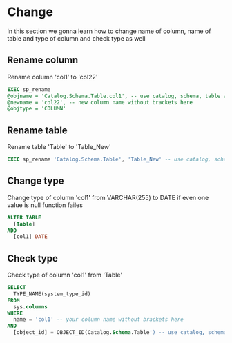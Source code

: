 # Change
In this section we gonna learn how to change name of column, name of table and type of column and check type as well

## Rename column
Rename column 'col1' to 'col22'
```sql
EXEC sp_rename
@objname = 'Catalog.Schema.Table.col1', -- use catalog, schema, table and old column name without brackets here
@newname = 'col22', -- new column name without brackets here
@objtype = 'COLUMN'
```

## Rename table
Rename table 'Table' to 'Table_New'
```sql
EXEC sp_rename 'Catalog.Schema.Table', 'Table_New' -- use catalog, schema and table name without brackets here
```

## Change type
Change type of column 'col1' from VARCHAR(255) to DATE if even one value is null function failes
```sql
ALTER TABLE
  [Table]
ADD
  [col1] DATE
```

## Check type
Check type of column 'col1' from 'Table'
```sql
SELECT 
  TYPE_NAME(system_type_id)
FROM
  sys.columns
WHERE
  name = 'col1' -- your column name without brackets here
AND
  [object_id] = OBJECT_ID(Catalog.Schema.Table') -- use catalog, schema and table name without brackets here 
```
